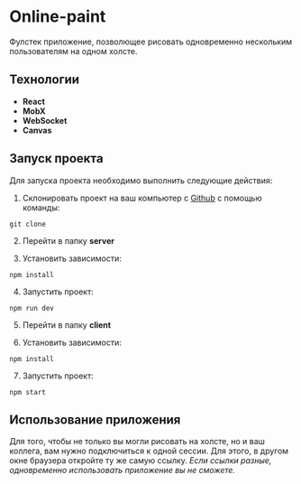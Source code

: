 # Online-paint

Фулстек приложение, позволющее рисовать одновременно нескольким пользователям на одном холсте.

## Технологии
+ **React**
+ **MobX**
+ **WebSocket**
+ **Canvas**

<!-- ![React](https://img.shields.io/badge/-React-61daf8?logo=react&logoColor=black)
![HTML5](https://img.shields.io/badge/-HTML5-e34f26?logo=html5&logoColor=white)
![CSS3](https://img.shields.io/badge/-CSS3-1572b6?logo=css3&logoColor=white)
![JavaScript](https://img.shields.io/badge/-JavaScript-f7df1e?logo=javaScript&logoColor=black)
![Webpack](https://img.shields.io/badge/-Webpack-99d6f8?logo=webpack&logoColor=black)
![API](https://img.shields.io/badge/-api-yellow)
![BEM](https://img.shields.io/badge/-BEM-yellowgreen) -->

## Запуск проекта

Для запуска проекта необходимо выполнить следующие действия:

1. Склонировать проект на ваш компьютер с [Github](https://github.com/SemenShOl/online-paint) с помощью команды:
```
git clone 
```
2. Перейти в папку **server**

3. Установить зависимости:
```
npm install
```
4. Запустить проект:
```
npm run dev
```
5. Перейти в папку **client**

6. Установить зависимости:
```
npm install
```
7. Запустить проект:
```
npm start
```

## Использование приложения

Для того, чтобы не только вы могли рисовать на холсте, но и ваш коллега, вам нужно подключиться к одной сессии. Для этого, в другом окне браузера откройте ту же самую ссылку. *Если ссылки разные, одновременно использовать приложение вы не сможете.*
